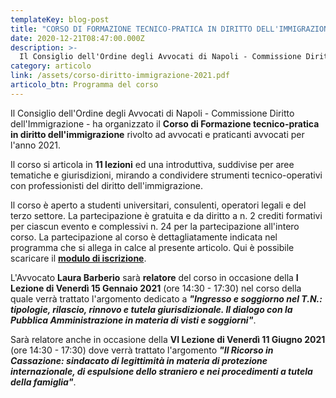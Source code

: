 ```yaml
---
templateKey: blog-post
title: "CORSO DI FORMAZIONE TECNICO-PRATICA IN DIRITTO DELL'IMMIGRAZIONE"
date: 2020-12-21T08:47:00.000Z
description: >-
  Il Consiglio dell'Ordine degli Avvocati di Napoli - Commissione Diritto dell'Immigrazione organizza per l'anno 2021 un corso di formazione tecnico-pratica in diritto dell'immigrazione rivolto ad avvocati e praticanti avvocati, aperto a studenti universitari, consulenti, operatori legali e del terzo settore.
category: articolo
link: /assets/corso-diritto-immigrazione-2021.pdf
articolo_btn: Programma del corso
---
```

Il Consiglio dell'Ordine degli Avvocati di Napoli - Commissione Diritto dell'Immigrazione - ha organizzato il **Corso di Formazione tecnico-pratica in diritto dell'immigrazione** rivolto ad avvocati e praticanti avvocati per l'anno 2021.

Il corso si articola in **11 lezioni** ed una introduttiva, suddivise per aree tematiche e giurisdizioni, mirando a condividere strumenti tecnico-operativi con professionisti del diritto dell'immigrazione.

Il corso è aperto a studenti universitari, consulenti, operatori legali e del terzo settore. La partecipazione è gratuita e da diritto a n. 2 crediti formativi per ciascun evento e complessivi n. 24 per la partecipazione all'intero corso. La partecipazione al corso è dettagliatamente indicata nel programma che si allega in calce al presente articolo. Qui è possibile scaricare il **[modulo di iscrizione](/assets/modulo-iscrizione-corso-diritto-immigrazione-2021.pdf)**.

L'Avvocato **Laura Barberio** sarà **relatore** del corso in occasione della **I Lezione di Venerdì 15 Gennaio 2021** (ore 14:30 - 17:30) nel corso della quale verrà trattato l'argomento dedicato a **_"Ingresso e soggiorno nel T.N.: tipologie, rilascio, rinnovo e tutela giurisdizionale. Il dialogo con la Pubblica Amministrazione in materia di visti e soggiorni"_**.

Sarà relatore anche in occasione della **VI Lezione di Venerdì 11 Giugno 2021** (ore 14:30 - 17:30) dove verrà trattato l'argomento **_"Il Ricorso in Cassazione: sindacato di legittimità in materia di protezione internazionale, di espulsione dello straniero e nei procedimenti a tutela della famiglia"_**.
